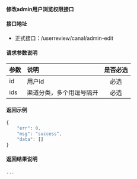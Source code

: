 #### 修改admin用户浏览权限接口

#### 接口地址
  * 正式接口：/userreview/canal/admin-edit

#### 请求参数说明
|  参数         |说明          |是否必选|
| ------------- |:-------------|:-----:|
| id    | 用户id | 必选|
| ids    | 渠道分类，多个用逗号隔开 | 必选|

#### 返回示例
```javascript
{
    "err": 0,
    "msg": "success",
    "data": []
}
```

#### 返回结果说明
```javascript
...
```